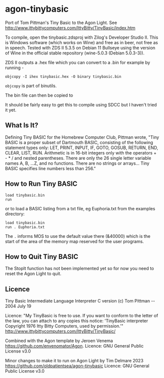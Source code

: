 # agon-tinybasic
Port of Tom Pittman's Tiny Basic to the Agon Light. See http://www.ittybittycomputers.com/IttyBitty/TinyBasic/index.htm

To compile, open the tinybasic.zdsproj with Zilog's Developer Studio II. This is Windows software (which works on Wine) and free as in beer, not free as in speech. Tested with ZDS II 5.3.5 on Debian 11 Bullseye using the version of Wine in the official stable repository (wine-5.0.3 (Debian 5.0.3-3)).

ZDS II outputs a .hex file which you can convert to a .bin for example by running -

```
objcopy -I ihex tinybasic.hex -O binary tinybasic.bin 
```

```objcopy``` is part of binutils.

The bin file can then be copied to 

It should be fairly easy to get this to compile using SDCC but I haven't tried it yet.

## What Is It?

Defining Tiny BASIC for the Homebrew Computer Club, Pittman wrote, "Tiny BASIC is a proper subset of Dartmouth BASIC, consisting of the following statement types only: LET, PRINT, INPUT, IF, GOTO, GOSUB, RETURN, END, CLEAR, LIST, RUN. Arithmetic is in 16-bit integers only with the operators + - * / and nested parentheses. There are only the 26 single letter variable names A, B, ...Z, and no functions. There are no strings or arrays... Tiny BASIC specifies line numbers less than 256."

## How to Run Tiny BASIC

```
load tinybasic.bin
run
```

or to load a BASIC listing from a txt file, eg Euphoria.txt from the examples directory:

```
load tinybasic.bin
run . Euphoria.txt
```
The ```.``` informs MOS to use the default value there (&40000) which is the start of the area of the memory map reserved for the user programs.

## How to Quit Tiny BASIC

The StopIt function has not been implemented yet so for now you need to reset the Agon Light to quit.

## Licence

Tiny Basic Intermediate Language Interpreter C version (c) Tom Pittman -- 2004 July 19 

Licence: 
"My TinyBasic is free to use. If you want to conform to the letter of the law, 
you can attach to any copies this notice: 'TinyBasic interpreter Copyright 1976 Itty 
Bitty Computers, used by permission.'" 
http://www.ittybittycomputers.com/IttyBitty/TinyBasic/ 

Combined with the Agon template by Jeroen Venema 
https://github.com/envenomator/Agon.
Licence: GNU General Public License v3.0

Minor changes to make it to run on Agon Light by Tim Delmare 2023
https://github.com/oldpatientsea/agon-tinybasic
Licence: GNU General Public License v3.0

